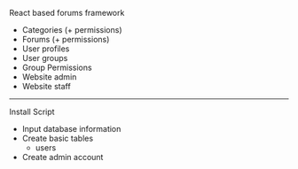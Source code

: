 React based forums framework
- Categories (+ permissions)
- Forums (+ permissions)
- User profiles
- User groups
- Group Permissions
- Website admin
- Website staff

----

Install Script
- Input database information
- Create basic tables
  - users
- Create admin account